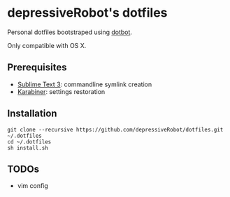 # depressiveRobot's dotfiles

Personal dotfiles bootstraped using [dotbot](https://github.com/anishathalye/dotbot).

Only compatible with OS X.

## Prerequisites

* [Sublime Text 3](http://www.sublimetext.com/3): commandline symlink creation
* [Karabiner](https://pqrs.org/osx/karabiner/): settings restoration

## Installation

    git clone --recursive https://github.com/depressiveRobot/dotfiles.git ~/.dotfiles
    cd ~/.dotfiles
    sh install.sh

## TODOs

* vim config